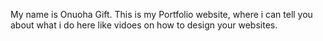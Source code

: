   My name is Onuoha Gift. This is my Portfolio website, where i can tell you about what i do here like vidoes on how to design your websites.